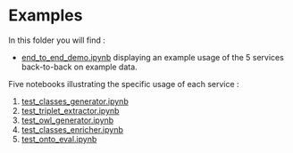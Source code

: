 # Examples

In this folder you will find :

- [end_to_end_demo.ipynb](end_to_end_demo.ipynb) displaying an example usage of the 5 services back-to-back on example data.

Five notebooks illustrating the specific usage of each service : 

1. [test_classes_generator.ipynb](test_classes_generator.ipynb)
2. [test_triplet_extractor.ipynb](test_triplet_extractor.ipynb)
3. [test_owl_generator.ipynb](test_owl_generator.ipynb)
4. [test_classes_enricher.ipynb](test_classes_enricher.ipynb)
5. [test_onto_eval.ipynb](test_onto_eval.ipynb)